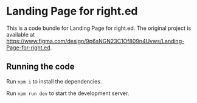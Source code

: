 
  # Landing Page for right.ed

  This is a code bundle for Landing Page for right.ed. The original project is available at https://www.figma.com/design/9p6sNGN23C1Of809n4Uvws/Landing-Page-for-right.ed.

  ## Running the code

  Run `npm i` to install the dependencies.

  Run `npm run dev` to start the development server.
  